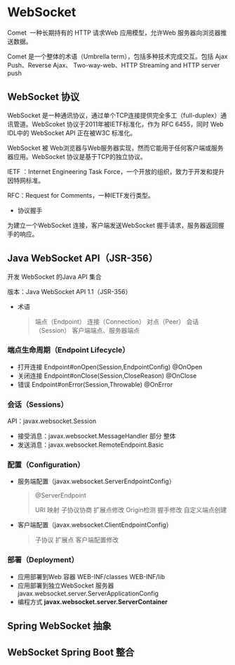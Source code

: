 # WebSocket

Comet
​	一种长期持有的 HTTP 请求Web 应用模型，允许Web 服务器向浏览器推送数据。



Comet 是一个整体的术语（Umbrella term），包括多种技术完成交互。包括 Ajax Push、Reverse Ajax、 Two-way-web、HTTP Streaming and HTTP server push

## WebSocket 协议

WebSocket 是一种通讯协议，通过单个TCP连接提供完全多工（full-duplex）通讯管道。WebScoket 协议于2011年被IETF标准化，作为 RFC 6455，同时 Web IDL中的 WebSocket API 正在被W3C 标准化。



  WebSocket 被 Web浏览器与Web服务器实现，然而它能用于任何客户端或服务器应用。WebSocket 协议是基于TCP的独立协议。

IETF ：Internet Engineering Task Force，一个开放的组织，致力于开发和提升因特网标准。

RFC：Request for Comments，一种IETF发行类型。



- 协议握手

为建立一个WebSocket 连接，客户端发送WebSocket 握手请求，服务器返回握手的响应。

## Java WebSocket API（JSR-356）

开发 WebSocket 的Java API 集合

版本：Java WebSocket API 1.1（JSR-356）

- 术语

  > 端点（Endpoint）
  > 连接（Connection）
  > 对点（Peer）
  > 会话（Session）
  > 客户端端点、服务器端点



### 端点生命周期（Endpoint Lifecycle）

- 打开连接
  Endpoint#onOpen(Session,EndpointConfig)
  @OnOpen
- 关闭连接
  Endpoint#onClose(Session,CloseReason)
  @OnClose
- 错误
  Endpoint#onError(Session,Throwable)
  @OnError

### 会话（Sessions）

API：javax.websocket.Session

- 接受消息：javax.websocket.MessageHandler
  部分
  整体
- 发送消息：javax.websocket.RemoteEndpoint.Basic

### 配置（Configuration）

- 服务端配置（javax.websocket.ServerEndpointConfig）

  > @ServerEndpoint
  >
  > URI 映射
  > 子协议协商
  > 扩展点修改
  > Origin检测
  > 握手修改
  > 自定义端点创建

- 客户端配置（javax.websocket.ClientEndpointConfig）

  > 子协议
  > 扩展点
  > 客户端配置修改

### 部署（Deployment）

- 应用部署到Web 容器
  WEB-INF/classes
  WEB-INF/lib
- 应用部署到独立WebSocket 服务器
  javax.websocket.server.ServerApplicationConfig
- 编程方式
  **javax.websocket.server.ServerContainer**

## Spring WebSocket 抽象

## WebSocket Spring Boot 整合

